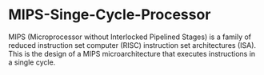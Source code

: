 # MIPS-Singe-Cycle-Processor
MIPS (Microprocessor without Interlocked Pipelined Stages) is a family of reduced instruction set computer (RISC) instruction set architectures (ISA). This is the design of a MIPS microarchitecture that executes instructions in a single cycle.

